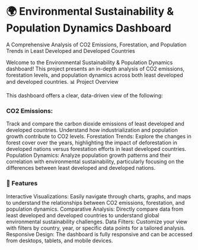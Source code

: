 # 🌍 Environmental Sustainability & Population Dynamics Dashboard
A Comprehensive Analysis of CO2 Emissions, Forestation, and Population Trends in Least Developed and Developed Countries

Welcome to the Environmental Sustainability & Population Dynamics dashboard! This project presents an in-depth analysis of CO2 emissions, forestation levels, and population dynamics across both least developed and developed countries.
📊 Project Overview

This dashboard offers a clear, data-driven view of the following:

### CO2 Emissions: 
Track and compare the carbon dioxide emissions of least developed and developed countries. Understand how industrialization and population growth contribute to CO2 levels.
Forestation Trends: Explore the changes in forest cover over the years, highlighting the impact of deforestation in developed nations versus forestation efforts in least developed countries.
Population Dynamics: Analyze population growth patterns and their correlation with environmental sustainability, particularly focusing on the differences between least developed and developed nations.

### 🚀 Features
Interactive Visualizations: Easily navigate through charts, graphs, and maps to understand the relationships between CO2 emissions, forestation, and population dynamics.
Comparative Analysis: Directly compare data from least developed and developed countries to understand global environmental sustainability challenges.
Data Filters: Customize your view with filters by country, year, or specific data points for a tailored analysis.
Responsive Design: The dashboard is fully responsive and can be accessed from desktops, tablets, and mobile devices.
